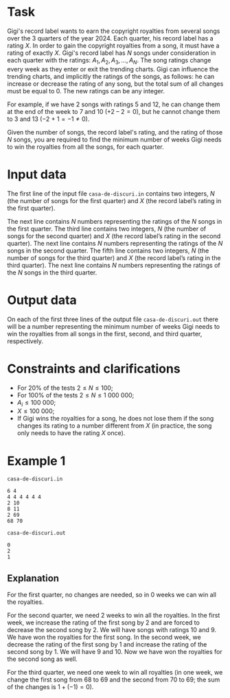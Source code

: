 # Task

Gigi's record label wants to earn the copyright royalties from several songs over the $3$ quarters of the year $2024$. Each quarter, his record label has a rating $X$. In order to gain the copyright royalties from a song, it must have a rating of exactly $X$. Gigi's record label has $N$ songs under consideration in each quarter with the ratings: $A_1, A_2, A_3, \dots, A_N$. The song ratings change every week as they enter or exit the trending charts. Gigi can influence the trending charts, and implicitly the ratings of the songs, as follows: he can increase or decrease the rating of any song, but the total sum of all changes must be equal to $0$. The new ratings can be any integer.

For example, if we have $2$ songs with ratings $5$ and $12$, he can change them at the end of the week to $7$ and $10$ ($+2\ –\ 2 = 0$), but he cannot change them to $3$ and $13$ ($-2\ +\ 1 = -1 \neq 0$).

Given the number of songs, the record label's rating, and the rating of those $N$ songs, you are required to find the minimum number of weeks Gigi needs to win the royalties from all the songs, for each quarter.

# Input data

The first line of the input file `casa-de-discuri.in` contains two integers, $N$ (the number of songs for the first quarter) and $X$ (the record label’s rating in the first quarter).

The next line contains $N$ numbers representing the ratings of the $N$ songs in the first quarter.
The third line contains two integers, $N$ (the number of songs for the second quarter) and $X$ (the record label’s rating in the second quarter).
The next line contains $N$ numbers representing the ratings of the $N$ songs in the second quarter.
The fifth line contains two integers, $N$ (the number of songs for the third quarter) and $X$ (the record label’s rating in the third quarter).
The next line contains $N$ numbers representing the ratings of the $N$ songs in the third quarter.

# Output data

On each of the first three lines of the output file `casa-de-discuri.out` there will be a number representing the minimum number of weeks Gigi needs to win the royalties from all songs in the first, second, and third quarter, respectively.

# Constraints and clarifications

* For $20\%$ of the tests $2 \leq N \leq 100$;
* For $100\%$ of the tests $2 \leq N \leq 1\ 000\ 000$;
* $A_i \leq 100\ 000$;
* $X \leq 100\ 000$;
* If Gigi wins the royalties for a song, he does not lose them if the song changes its rating to a number different from $X$ (in practice, the song only needs to have the rating $X$ once).

# Example 1

`casa-de-discuri.in`
```
6 4
4 4 4 4 4 4 
2 10
8 11
2 69
68 70
```

`casa-de-discuri.out`
```
0
2
1
```

## Explanation

For the first quarter, no changes are needed, so in $0$ weeks we can win all the royalties.

For the second quarter, we need $2$ weeks to win all the royalties. In the first week, we increase the rating of the first song by $2$ and are forced to decrease the second song by $2$. We will have songs with ratings $10$ and $9$. We have won the royalties for the first song. In the second week, we decrease the rating of the first song by $1$ and increase the rating of the second song by $1$. We will have $9$ and $10$. Now we have won the royalties for the second song as well.

For the third quarter, we need one week to win all royalties (in one week, we change the first song from $68$ to $69$ and the second from $70$ to $69$; the sum of the changes is $1 + (-1) = 0$).
